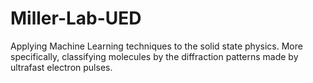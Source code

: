 # Miller-Lab-UED
Applying Machine Learning techniques to the solid state physics. More specifically, classifying molecules by the diffraction patterns made by ultrafast electron pulses.
